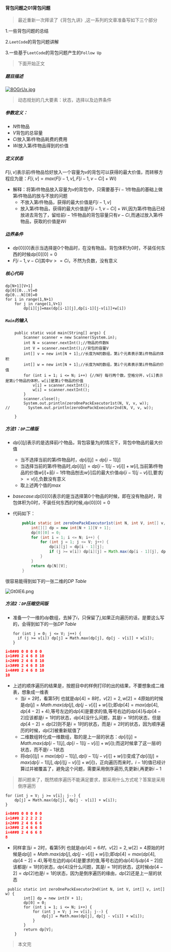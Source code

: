#### 背包问题之01背包问题

> 最近重新一次拜读了《背包九讲》,这一系列的文章准备写如下三个部分

1.一些背包问题的总结

2.`LeetCode`的背包问题讲解

3.一些基于`LeetCode`的背包问题产生的`Follow Up`

> 下面开始正文

##### 题目描述

[![8OGrUx.jpg](https://s1.ax1x.com/2020/03/24/8OGrUx.jpg)](https://imgchr.com/i/8OGrUx)

> 动态规划的几大要素：状态，选择以及边界条件

#####  参数定义：

- $N$件物品
- $V$背包的总容量
- $Ci$放入第$i$件物品耗费的费用
- $Wi$放入第$i$件物品得到的价值

##### **定义状态**

$F[i,v]$表示前$i$件物品恰好放入一个容量为$v$的背包可以获得的最大价值，而转移方程应为是：$F[i,v]=max(F[i-1,v],F[i-1,v-Ci]+Wi)$

- 解释：将第$i$件物品放入容量为$v$的背包中，只需要基于$i-1$件物品的基础上做第$i$件物品的放与不放的问题
  - 不放入第$i$件物品，获得的最大价值是$F[i-1,v]$
  - 放入第$i$件物品，获得的最大价值是$F[i-1,v-Ci]+Wi$,因为第$i$件物品已经放进去背包了，留给前$i-1$件物品的背包容量只有$v-Ci$,而通过放入第$i$件物品，获取的价值是$Wi$

##### 边界条件

- $dp[0][0]$表示当选择是$0$个物品时，在没有物品，背包体积为$0$时，不装任何东西的时候$dp[0][0]=0$
- $F[i-1,v-Ci]$其中$v>=Ci$，不然为负数，没有意义

##### 核心代码

```
dp[N+1][V+1]
dp[0][0...V]=0
dp[0...N][0]=0
for i in range(1,N+1)
	for j in range(1,V+1)
    	dp[i][j]=max(dp[i-1][j],dp[i-1][j-v[i]]+w[i])
```

##### `Main`的输入

```
    public static void main(String[] args) {
        Scanner scanner = new Scanner(System.in);
        int N = scanner.nextInt();//物品的件数N
        int V = scanner.nextInt();//背包的容量V
        int[] v = new int[N + 1];//长度为N的数组，第i个元素表示第i件物品的体积
        int[] w = new int[N + 1];//长度为N的数组，第i个元素表示第i件物品的价值
        for (int i = 1; i <= N; i++) {//N行 每行两个数，空格分开，v[i]表示是第i个物品的体积，w[i]是第i个物品的价值
            v[i] = scanner.nextInt();
            w[i] = scanner.nextInt();
        }
        scanner.close();
        System.out.println(zeroOnePackExecutor1st(N, V, v, w));
//        System.out.println(zeroOnePackExecutor2nd(N, V, v, w));

    }
```

##### 方法1：`DP`二维版

- $dp[i][j]$表示的是选择前$i$个物品，背包容量为$j$的情况下，背包中物品的最大价值

  - 当不选择当前的第$i$件物品时，$dp[i][j]=dp[i-1][j]$
  - 当选择当前的第$i$件物品时,$dp[i][j]=dp[i-1][j-v[i]]+w[i]$,当前第$i$件物品的价值$w[i]$+前$i-1$件物品刨去$w[i]$后的最大价值$dp[i-1][j-v[i]]$,要求$j>=v[i]$,负数没有意义
  - 取上述两个值的$max$

- $base case$:$dp[0][0]$表示的是当选择第$0$个物品的时候，即在没有物品时，背包体积为$0$时，不装任何东西的时候,$dp[0][0]=0$

- 代码如下：

  ```java
      public static int zeroOnePackExecutor1st(int N, int V, int[] v, int[] w) {
          int[][] dp = new int[N + 1][V + 1];
          dp[0][0] = 0;
          for (int i = 1; i <= N; i++) {
              for (int j = 1; j <= V; j++) {
                  dp[i][j] = dp[i - 1][j];
                  if (j >= v[i]) dp[i][j] = Math.max(dp[i - 1][j], dp[i - 1][j - v[i]] + w[i]);
              }
          }
          return dp[N][V];
      }
  ```

很容易能得到如下的一张二维的$DP\;Table$

![Gt0lE6.png](https://s1.ax1x.com/2020/04/02/Gt0lE6.png)

##### 方法2：`DP`压缩空间版

- 准备一个一维的$dp$数组，去掉了$i$，只保留了$j$,如果正向遍历的话，是要这么写的，会得到如下的一张$DP\;Table$

  ```
  for (int j = 0; j <= V; j++) {
  	if (j >= v[i]) dp[j] = Math.max(dp[j], dp[j - v[i]] + w[i]);
  }
  ```


```json
i=0##0 0 0 0 0 0 
i=1##0 2 4 6 8 10 
i=2##0 2 4 6 8 10 
i=3##0 2 4 6 8 10 
i=4##0 2 4 6 8 10 
10
```

- 上述的顺序遍历的结果是，按题目中的样例打印的出的结果，不要想象成二维表，想象成一维表
  - 当$i=2$时，看第$5$列 也就是$dp[4]=8$时，$v[2]=2,w[2]=4$原始的时候是$dp[j] = Math.max(dp[j], dp[j - v[i]] + w[i]);$即$dp[4]=max(dp[4],dp[4-2]+4)$,等号左边的$dp[4]$是要求的值,等号右边的$dp[4]$与$dp[4-2]$应该都是$i=1$时的状态，$dp[4]$没什么问题，其是$i=1$时的状态，但是$dp[4-2]=dp[2]$则不是$i=1$时的状态，而是$i=2$时的状态，因为顺序遍历的时候，$dp[2]$被重新赋值了
  - 二维数组转化成一维数组，取的是上一层的状态：$dp[i][j] = Math.max(dp[i - 1][j], dp[i - 1][j - v[i]] + w[i]);$而这时候拿了这一层$i$的状态，而不是$i-1$状态
  - 将$dp[i][j]=max(dp[i-1][j],dp[i-1][j-v[i]]+w[i])$变成了$dp[i][j]=max(dp[i-1][j],dp[i][j-v[i]]+w[i])$，正向遍历而来时，$i-1$的值已经计算过并被覆盖了，避免这个问题，需要采用倒序遍历,先更新$i$,再更新$i-1$

> 那问题来了，既然顺序遍历不能满足要求，那采用什么方式呢？答案是采用倒序遍历

```
for (int j = V; j >= v[i]; j--) {
    dp[j] = Math.max(dp[j], dp[j - v[i]] + w[i]);
}
```


```json
i=0##0 0 0 0 0 0 
i=1##0 2 2 2 2 2 
i=2##0 2 4 6 6 6 
i=3##0 2 4 6 6 8 
i=4##0 2 4 6 6 8 
8
```

- 同样拿当$i=2$时，看第$5$列 也就是$dp[4]=6时，$$v[2]=2,w[2]=4$原始的时候是$dp[j] = Math.max(dp[j], dp[j - v[i]] + w[i]);$即$dp[4]=max(dp[4],dp[4-2]+4)$,等号左边的$dp[4]$是要求的值,等号右边的$dp[4]$与$dp[4-2]$应该都是$i=1$时的状态，$dp[4]$没什么问题，其是$i=1$时的状态，这时候$dp[4-2]=dp[2]$也是$i=1$的状态，因为是倒序遍历的缘由，$dp[2]$还是上一层的状态

```
 public static int zeroOnePackExecutor2nd(int N, int V, int[] v, int[] w) {
        int[] dp = new int[V + 1];
        dp[0] = 0;
        for (int i = 1; i <= N; i++) {
            for (int j = V; j >= v[i]; j--) {
                dp[j] = Math.max(dp[j], dp[j - v[i]] + w[i]);
            }
        }
        return dp[V];
    }
```

> 本文完